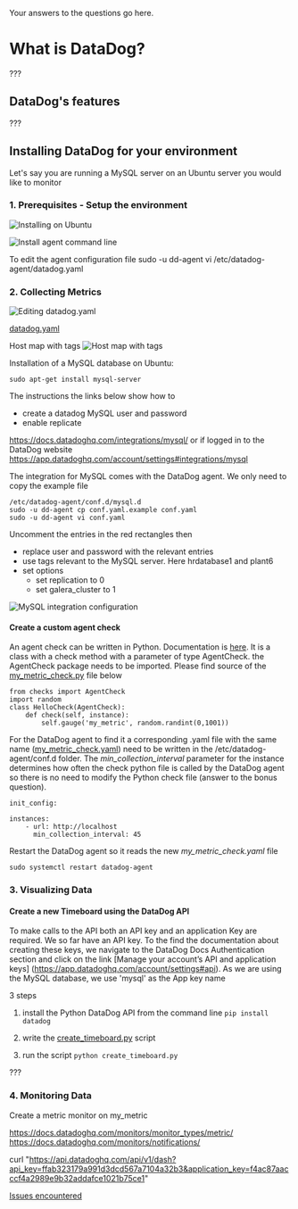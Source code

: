 Your answers to the questions go here.

# What is DataDog?

???

## DataDog's features

???


## Installing DataDog for your environment
Let's say you are running a MySQL server on an Ubuntu server you would like to monitor

### 1. Prerequisites - Setup the environment

![Installing on Ubuntu](screenshots/InstallingOnUbuntuDDPage.PNG)


![Install agent command line](screenshots/InstallAgentCommandLine.PNG)

To edit the agent configuration file
sudo -u dd-agent vi /etc/datadog-agent/datadog.yaml


### 2. Collecting Metrics

![Editing datadog.yaml](screenshots/datadog.yaml.PNG)

[datadog.yaml](etc/datadog-agent/datadog.yaml)


Host map with tags
![Host map with tags](screenshots/HostMapWithTags.PNG)


Installation of a MySQL database on Ubuntu:
```
sudo apt-get install mysql-server
```

The instructions the links below show how to 

- create a datadog MySQL user and password
- enable replicate




https://docs.datadoghq.com/integrations/mysql/
or if logged in to the DataDog website
https://app.datadoghq.com/account/settings#integrations/mysql




The integration for MySQL comes with the DataDog agent. We only need to copy the example file
```
/etc/datadog-agent/conf.d/mysql.d
sudo -u dd-agent cp conf.yaml.example conf.yaml
sudo -u dd-agent vi conf.yaml
```

Uncomment the entries in the red rectangles then 
- replace user and password with the relevant entries
- use tags relevant to the MySQL server. Here hrdatabase1 and plant6
- set options
    - set replication to 0
    - set galera_cluster to 1


![MySQL integration configuration](screenshots/MysqlIntegrationConfigYaml.PNG)


#### Create a custom agent check

An agent check can be written in Python. Documentation is [here](https://docs.datadoghq.com/developers/agent_checks/).
It is a class with a check method with a parameter of type AgentCheck. the AgentCheck package needs to be imported. 
Please find source of the [my_metric_check.py](etc/datadog-agent/checks.d/my_metric_check.py) file below
```
from checks import AgentCheck
import random
class HelloCheck(AgentCheck):
    def check(self, instance):
        self.gauge('my_metric', random.randint(0,1001))
```
For the DataDog agent to find it a corresponding .yaml file with the same name ([my_metric_check.yaml](etc/datadog-agent/conf.d/my_metric_check.yaml)) need to be written in the /etc/datadog-agent/conf.d folder. The *min_collection_interval* parameter for the instance determines how often the check python file is called by the DataDog agent so there is no need to modify the Python check file (answer to the bonus question).
```
init_config:

instances:
    - url: http://localhost
      min_collection_interval: 45
```

Restart the DataDog agent so it reads the new *my_metric_check.yaml* file
```
sudo systemctl restart datadog-agent
```


### 3. Visualizing Data
#### Create a new Timeboard using the DataDog API
To make calls to the API both an API key and an application Key are required. We so far have an API key. To the find the documentation about creating these keys, we navigate to the DataDog Docs Authentication section and click on the link [Manage your account’s API and application keys] (https://app.datadoghq.com/account/settings#api). As we are using the MySQL database, we use 'mysql' as the App key name


3 steps

1. install the Python DataDog API from the command line 
```pip install datadog```

2. write the [create_timeboard.py](scripts/create_timeboard.py) script

3. run the script ```python create_timeboard.py```


???


### 4. Monitoring Data
Create a metric monitor on my_metric

https://docs.datadoghq.com/monitors/monitor_types/metric/
https://docs.datadoghq.com/monitors/notifications/


curl "https://api.datadoghq.com/api/v1/dash?api_key=ffab323179a991d3dcd567a7104a32b3&application_key=f4ac87aacccf4a2989e9b32addafce1021b75ce1"


[Issues encountered](issues.md)